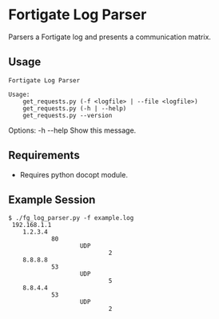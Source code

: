 # Fortigate Log Parser
Parsers a Fortigate log and presents a communication matrix. 

## Usage
    Fortigate Log Parser
    
    Usage:
        get_requests.py (-f <logfile> | --file <logfile>)
        get_requests.py (-h | --help)
        get_requests.py --version
   Options:
      -h --help   Show this message.

## Requirements
* Requires python docopt module.

## Example Session
    $ ./fg_log_parser.py -f example.log
     192.168.1.1
        1.2.3.4
                80
                        UDP
                                2
        8.8.8.8
                53
                        UDP
                                5
        8.8.4.4
                53
                        UDP
                                2
